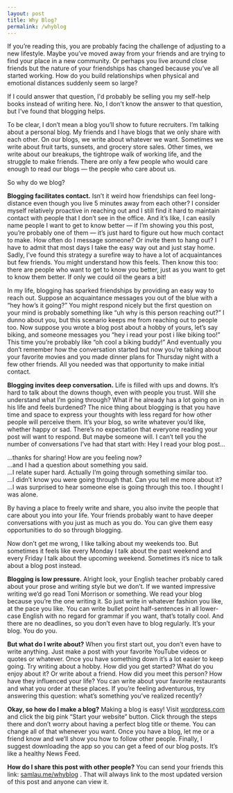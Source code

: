 ```yaml
---
layout: post
title: Why Blog?
permalink: /whyblog
---
```


If you’re reading this, you are probably facing the challenge of adjusting to a
new lifestyle. Maybe you’ve moved away from your friends and are trying to find
your place in a new community. Or perhaps you live around close friends but the
nature of your friendships has changed because you’ve all started working. How
do you build relationships when physical and emotional distances suddenly seem
so large?

If I could answer that question, I'd probably be selling you my self-help books
instead of writing here. No, I don't know the answer to that question, but I’ve
found that blogging helps.

To be clear, I don’t mean a blog you’ll show to future recruiters. I’m talking
about a personal blog. My friends and I have blogs that we only share with each
other. On our blogs, we write about whatever we want. Sometimes we write about
fruit tarts, sunsets, and grocery store sales. Other times, we write about our
breakups, the tightrope walk of working life, and the struggle to make friends.
There are only a few people who would care enough to read our blogs — the
people who care about us.

So why do we blog?

**Blogging facilitates contact.** Isn’t it weird how friendships can feel
long-distance even though you live 5 minutes away from each other? I consider
myself relatively proactive in reaching out and I still find it hard to
maintain contact with people that I don’t see in the office. And it’s like, I
can easily name people I want to get to know better — if I’m showing you this
post, you’re probably one of them — it’s just hard to figure out how much
contact to make. How often do I message someone? Or invite them to hang out? I
have to admit that most days I take the easy way out and just stay home. Sadly,
I’ve found this strategy a surefire way to have a lot of acquaintances but few
friends. You might understand how this feels. Then know this too: there are
people who want to get to know you better, just as you want to get to know them
better. If only we could oil the gears a bit!

In my life, blogging has sparked friendships by providing an easy way to reach
out. Suppose an acquaintance messages you out of the blue with a “hey how’s it
going?” You might respond nicely but the first question on your mind is
probably something like “uh why is this person reaching out?” I dunno about
you, but this scenario keeps me from reaching out to people too. Now suppose
you wrote a blog post about a hobby of yours, let’s say biking, and someone
messages you “hey i read your post i like biking too!” This time you’re
probably like “oh cool a biking buddy!” And eventually you don’t remember how
the conversation started but now you’re talking about your favorite movies and
you made dinner plans for Thursday night with a few other friends. All you
needed was that opportunity to make initial contact.

**Blogging invites deep conversation.** Life is filled with ups and downs. It’s
hard to talk about the downs though, even with people you trust. Will she
understand what I’m going through? What if he already has a lot going on in his
life and feels burdened? The nice thing about blogging is that you have time
and space to express your thoughts with less regard for how other people will
perceive them. It’s your blog, so write whatever you’d like, whether happy or
sad. There’s no expectation that everyone reading your post will want to
respond. But maybe someone will. I can’t tell you the number of conversations
I’ve had that start with: Hey I read your blog post…

…thanks for sharing! How are you feeling now?
<br>
…and I had a question about something you said.
<br>
…I relate super hard. Actually I’m going through something similar too.
<br>
…I didn’t know you were going through that. Can you tell me more about it?
<br>
…I was surprised to hear someone else is going through this too. I thought I was alone.

By having a place to freely write and share, you also invite the people that
care about you into your life. Your friends probably want to have deeper
conversations with you just as much as you do. You can give them easy
opportunities to do so through blogging.

Now don’t get me wrong, I like talking about my weekends too. But sometimes it
feels like every Monday I talk about the past weekend and every Friday I talk
about the upcoming weekend. Sometimes it’s nice to talk about a blog post
instead.

**Blogging is low pressure.** Alright look, your English teacher probably cared
about your prose and writing style but we don’t. If we wanted impressive
writing we’d go read Toni Morrison or something. We read your blog because
you’re the one writing it. So just write in whatever fashion you like, at the
pace you like. You can write bullet point half-sentences in all lower-case
English with no regard for grammar if you want, that’s totally cool. And there
are no deadlines, so you don’t even have to blog regularly. It’s your blog. You
do you.

**But what do I write about?** When you first start out, you don’t even have to
write anything. Just make a post with your favorite YouTube videos or quotes or
whatever. Once you have something down it’s a lot easier to keep going. Try
writing about a hobby. How did you get started? What do you enjoy about it? Or
write about a friend. How did you meet this person? How have they influenced
your life? You can write about your favorite restaurants and what you order at
these places. If you’re feeling adventurous, try answering this question:
what’s something you’ve realized recently?

**Okay, so how do I make a blog?** Making a blog is easy! Visit
[wordpress.com][wp] and click the big pink “Start your website” button.
Click through the steps there and don’t worry about having a perfect blog title
or theme. You can change all of that whenever you want. Once you have a blog,
let me or a friend know and we’ll show you how to follow other people. Finally,
I suggest downloading the app so you can get a feed of our blog posts. It’s
like a healthy News Feed.

**How do I share this post with other people?** You can send your friends this
link: [samlau.me/whyblog][perma] . That will always link to the most updated
version of this post and anyone can view it.

[wp]: https://wordpress.com/
[perma]: https://samlau.me/whyblog

